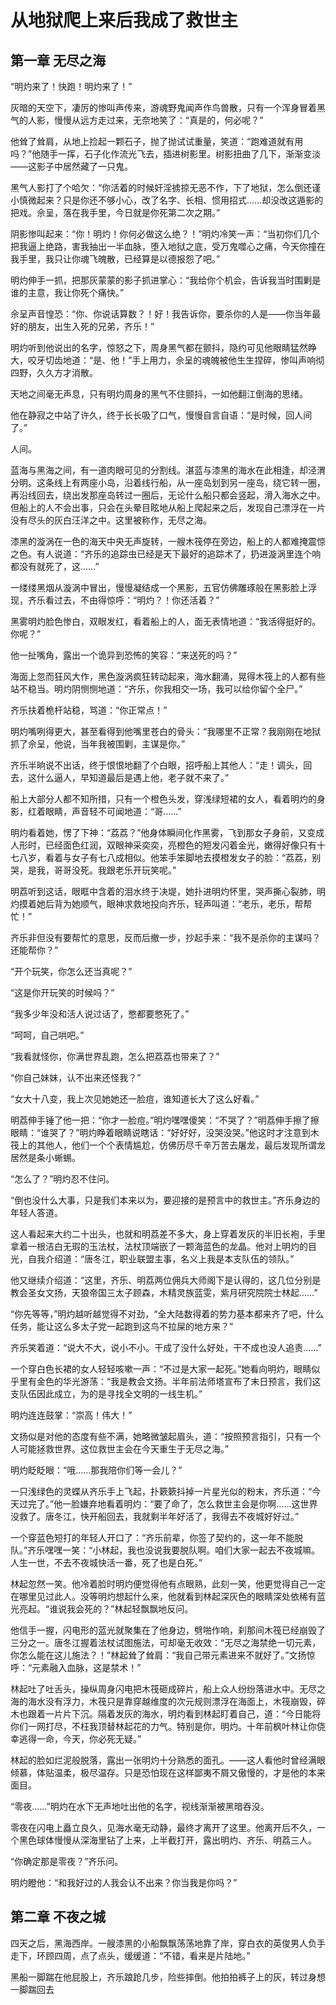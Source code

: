 # 从地狱爬上来后我成了救世主

## 第一章 无尽之海

“明灼来了！快跑！明灼来了！”

灰暗的天空下，凄厉的惨叫声传来，游魂野鬼闻声作鸟兽散，只有一个浑身冒着黑气的人影，慢慢从远方走过来，无奈地笑了：“真是的，何必呢？”

他耸了耸肩，从地上捡起一颗石子，抛了抛试试重量，笑道：“跑难道就有用吗？”他随手一挥，石子化作流光飞去，插进树影里。树影扭曲了几下，渐渐变淡——这影子中居然藏了一只鬼。

黑气人影打了个哈欠：“你活着的时候奸淫掳掠无恶不作，下了地狱，怎么倒还谨小慎微起来？只是你还不够小心，改了名字、长相、惯用招式……却没改这遁影的把戏。佘呈，落在我手里，今日就是你死第二次之期。”

阴影惨叫起来：“你！明灼！你何必做这么绝？！”明灼冷笑一声：“当初你们几个把我逼上绝路，害我抽出一半血脉，堕入地狱之底，受万鬼噬心之痛，今天你撞在我手里，我只让你魂飞魄散，已经算是以德报怨了吧。”

明灼伸手一抓，把那灰蒙蒙的影子抓进掌心：“我给你个机会，告诉我当时围剿是谁的主意，我让你死个痛快。”

佘呈声音惶恐：“你、你说话算数？！好！我告诉你，要杀你的人是——你当年最好的朋友，出生入死的兄弟，齐乐！”

明灼听到他说出的名字，惊怒之下，周身黑气都在颤抖，隐约可见他眼睛猛然睁大，咬牙切齿地道：“是、他！”手上用力，佘呈的魂魄被他生生捏碎，惨叫声响彻四野，久久方才消散。

天地之间毫无声息，只有明灼周身的黑气不住颤抖，一如他翻江倒海的思绪。

他在静寂之中站了许久，终于长长吸了口气，慢慢自言自语：“是时候，回人间了。”



人间。

蓝海与黑海之间，有一道肉眼可见的分割线。湛蓝与漆黑的海水在此相逢，却泾渭分明。这条线上有两座小岛，沿着线行船，从一座岛划到另一座岛，绕它转一圈，再沿线回去，绕出发那座岛转过一圈后，无论什么船只都会竖起，滑入海水之中。但船上的人不会出事，只会在头晕目眩地从船上爬起来之后，发现自己漂浮在一片没有尽头的灰白汪洋之中。这里被称作，无尽之海。

漆黑的漩涡在一色的海天中央无声旋转，一艘木筏停在旁边，船上的人都难掩震惊之色。有人说道：“齐乐的追踪虫已经是天下最好的追踪术了，扔进漩涡里连个响都没有就死了，这……”

一缕缕黑烟从漩涡中冒出，慢慢凝结成一个黑影，五官仿佛雕琢般在黑影脸上浮现，齐乐看过去，不由得惊呼：“明灼？！你还活着？”

黑雾明灼脸色惨白，双眼发红，看着船上的人，面无表情地道：“我活得挺好的。你呢？”

他一扯嘴角，露出一个诡异到恐怖的笑容：“来送死的吗？”

海面上忽而狂风大作，黑色漩涡疯狂转动起来，海水翻涌，晃得木筏上的人都有些站不稳当。明灼阴恻恻地道：“齐乐，你我相交一场，我可以给你留个全尸。”

齐乐扶着桅杆站稳，骂道：“你正常点！”

明灼嘴咧得更大，甚至看得到他嘴里苍白的骨头：“我哪里不正常？我刚刚在地狱抓了佘呈，他说，当年我被围剿，主谋是你。”

齐乐半晌说不出话，终于恨恨地翻了个白眼，招呼船上其他人：“走！调头，回去，这什么逼人，早知道最后是遇上他，老子就不来了。”

船上大部分人都不知所措，只有一个橙色头发，穿浅绿短裙的女人，看着明灼的身影，红着眼睛，声音轻不可闻地道：“哥……”

明灼看着她，愣了下神：“荔荔？”他身体瞬间化作黑雾，飞到那女子身前，又变成人形时，已经面色红润，双眼神采奕奕，亮橙色的短发闪着金光，嫩得好像只有十七八岁，看着与女子有七八成相似。他笨手笨脚地去摸橙发女子的脸：“荔荔，别哭，是我，哥哥没死。我跟老乐开玩笑呢。”

明荔听到这话，眼眶中含着的泪水终于决堤，她扑进明灼怀里，哭声撕心裂肺，明灼摸着她后背为她顺气，眼神求救地投向齐乐，轻声叫道：“老乐，老乐，帮帮忙！”

齐乐非但没有要帮忙的意思，反而后撤一步，抄起手来：“我不是杀你的主谋吗？还能帮你？”

“开个玩笑，你怎么还当真呢？”

“这是你开玩笑的时候吗？”

“我多少年没和活人说过话了，憋都要憋死了。”

“呵呵，自己哄吧。”

“我看就怪你，你满世界乱跑，怎么把荔荔也带来了？”

“你自己妹妹，认不出来还怪我？”

“女大十八变，我上次见她她还一脸痘，谁知道长大了这么好看。”

明荔伸手锤了他一把：“你才一脸痘。”明灼嘿嘿傻笑：“不哭了？”明荔伸手擦了擦眼睛：“谁哭了？”明灼睁着眼睛说瞎话：“好好好，没哭没哭。”他这时才注意到木筏上的其他人，他们一个个表情尴尬，仿佛历尽千辛万苦去屠龙，最后发现所谓龙居然是条小蜥蜴。

“怎么了？”明灼忍不住问。

“倒也没什么大事，只是我们本来以为，要迎接的是预言中的救世主。”齐乐身边的年轻人答道。

这人看起来大约二十出头，也就和明荔差不多大，身上穿着发灰的半旧长袍，手里拿着一根洁白无瑕的玉法杖，法杖顶端嵌了一颗海蓝色的龙晶。他对上明灼的目光，自我介绍道：“唐冬江，职业联盟主事，名义上我是本支队伍的领队。”

他又继续介绍道：“这里，齐乐、明荔两位佣兵大师阁下是认得的，这几位分别是教会圣女文扬，天狼帝国三太子顾森，木精灵族蓝雯，紫月研究院院士林起……”

“你先等等，”明灼越听越觉得不对劲，“全大陆数得着的势力基本都来齐了吧，什么任务，能让这么多太子党一起跑到这鸟不拉屎的地方来？”

齐乐笑着道：“说大不大，说小不小。干成了没什么好处，干不成也没人追责……”

一个穿白色长裙的女人轻轻咳嗽一声：“不过是大家一起死。”她看向明灼，眼睛似乎里有金色的华光游荡：“我是教会文扬。半年前法师塔宣布了末日预言，我们这支队伍因此成立，为的是寻找全文明的一线生机。”

明灼连连鼓掌：“崇高！伟大！”

文扬似是对他的态度有些不满，她略微皱起眉头，道：“按照预言指引，只有一个人可能拯救世界。这位救世主会在今天重生于无尽之海。”

明灼眨眨眼：“哦……那我陪你们等一会儿？”

一只浅绿色的灵蝶从齐乐手上飞起，扑簌簌抖掉一片星光似的粉末，齐乐道：“今天过完了。”他一脸嫌弃地看着明灼：“要了命了，怎么救世主会是你啊……这世界没救了。唐冬江，快开船回去，我就剩半年好活了，我得去不夜城好好过。”

一个穿蓝色短打的年轻人开口了：“齐乐前辈，你签了契约的，这一年不能脱队。”齐乐嘿嘿一笑：“小林起，我也没说我要脱队啊。咱们大家一起去不夜城嘛。人生一世，不去不夜城快活一番，死了也是白死。”

林起忽然一笑。他冷着脸时明灼便觉得他有点眼熟，此刻一笑，他更觉得自己一定在哪里见过此人。没等明灼想起什么来，他就看到林起深灰色的眼睛深处依稀有蓝光亮起。“谁说我会死的？”林起轻飘飘地反问。

他信手一握，闪电形的蓝光就聚集在了他身边，劈啪作响，刹那间木筏已经崩毁了三分之一。唐冬江握着法杖试图施法，可却毫无收效：“无尽之海禁绝一切元素，你怎么能在这儿施法？！”林起耸了耸肩：“我自己带元素进来不就好了。”文扬惊呼：“元素融入血脉，这是禁术！”

林起吐了吐舌头，操纵周身闪电把木筏砸成碎片，船上众人纷纷落进水中。无尽之海的海水没有浮力，木筏只是靠穿越维度的次元规则漂浮在海面上，木筏崩毁，碎木也跟着一片片下沉。隔着发灰的海水，明灼看到林起盯着自己，道：“今日能将你们一网打尽，不枉我顶替林起花的力气。特别是你，明灼。十年前枫叶林让你侥幸逃得一命，今天，你必死无疑。”

林起的脸如烂泥般脱落，露出一张明灼十分熟悉的面孔。——这人看他时曾经满眼倾慕，体贴温柔，极尽温存。只是恐怕现在这样鄙夷不屑又傲慢的，才是他的本来面目。

“零夜……”明灼在水下无声地吐出他的名字，视线渐渐被黑暗吞没。

零夜在闪电上矗立良久，见海水毫无动静，最终才离开了这里。他离开后不久，一个黑色球体慢慢从深海里钻了上来，上半截打开，露出明灼、齐乐、明荔三人。

“你确定那是零夜？”齐乐问。

明灼瞪他：“和我好过的人我会认不出来？你当我是你吗？”

## 第二章 不夜之城

四天之后，黑海西岸。一艘漆黑的小船飘飘荡荡地靠了岸，穿白衣的英俊男人负手走下，环顾四周，点了点头，缓缓道：“不错，看来是片陆地。”

黑船一脚踹在他屁股上，齐乐踉跄几步，险些摔倒。他拍拍裤子上的灰，转过身想一脚踹回去
